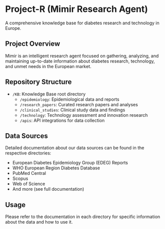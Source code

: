 # Project-R (Mimir Research Agent)

A comprehensive knowledge base for diabetes research and technology in Europe.

## Project Overview
Mimir is an intelligent research agent focused on gathering, analyzing, and maintaining up-to-date information about diabetes research, technology, and unmet needs in the European market.

## Repository Structure
- `/KB`: Knowledge Base root directory
  - `/epidemiology`: Epidemiological data and reports
  - `/research_papers`: Curated research papers and analyses
  - `/clinical_studies`: Clinical study data and findings
  - `/technology`: Technology assessment and innovation research
  - `/apis`: API integrations for data collection

## Data Sources
Detailed documentation about our data sources can be found in the respective directories:
- European Diabetes Epidemiology Group (EDEG) Reports
- WHO European Region Diabetes Database
- PubMed Central
- Scopus
- Web of Science
- And more (see full documentation)

## Usage
Please refer to the documentation in each directory for specific information about the data and how to use it.